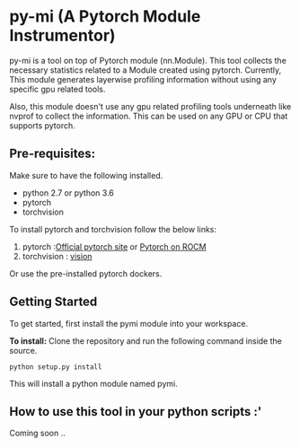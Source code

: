 # py-mi (A Pytorch Module Instrumentor)
py-mi is a tool on top of Pytorch module (nn.Module). This tool collects the necessary statistics related to a Module created using pytorch.
Currently, This module generates layerwise profiling information without using any specific gpu related tools. 

Also, this module doesn't use any gpu related profiling tools underneath like nvprof to collect the information. 
This can be used on any GPU or CPU that supports pytorch.

## Pre-requisites:

Make sure to have the following installed.
* python 2.7 or python 3.6
* pytorch 
* torchvision

To install pytorch and torchvision follow the below links:
1. pytorch :[Official pytorch site](https://github.com/pytorch/pytorch) or [Pytorch on ROCM](https://github.com/ROCmSoftwarePlatform/pytorch/wiki/Building-PyTorch-for-ROCm)
2. torchvision : [vision](https://github.com/pytorch/vision)

Or use the pre-installed pytorch dockers. 

## Getting Started

To get started, first install the pymi module into your workspace.

**To install:**
Clone the repository and run the following command inside the source.

```
python setup.py install
```

This will install a python module named pymi.

## How to use this tool in your python scripts :'

Coming soon .. 
